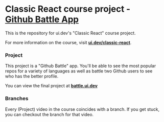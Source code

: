 # Classic React course project - <a href="http://battle.ui.dev/">Github Battle App</a></h3>

This is the repository for ui.dev's "Classic React" course project.

For more information on the course, visit **[ui.dev/classic-react](https://ui.dev/classic-react/)**.

### Project

This project is a "Github Battle" app. You'll be able to see the most popular repos for a variety of languages as well as battle two Github users to see who has the better profile.

You can view the final project at **[battle.ui.dev](http://battle.ui.dev/)**

### Branches

Every (Project) video in the course coincides with a branch. If you get stuck, you can checkout the branch for that video.